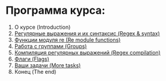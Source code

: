 # Программа курса:
1. О курсе (Introduction)
2. [Регулярные выражения и их синтаксис (Regex & syntax)](https://github.com/KIMdaniiell/System-Software-Course/tree/main/Regular%20expressions%20in%20Python/Regex%20&%20syntax)
3. [Функции модуля re (Re module functions)](https://github.com/KIMdaniiell/System-Software-Course/tree/main/Regular%20expressions%20in%20Python/Re%20module%20functions)
4. [Работа с группами (Groups)](https://github.com/KIMdaniiell/System-Software-Course/tree/main/Regular%20expressions%20in%20Python/Groups)
5. [Компиляция регулярных выражений (Regex compilation)](https://github.com/KIMdaniiell/System-Software-Course/tree/main/Regular%20expressions%20in%20Python/Regex%20compilation)
6. [Флаги (Flags)](https://github.com/KIMdaniiell/System-Software-Course/tree/main/Regular%20expressions%20in%20Python/Flags)
7. [Ваши задачи (More tasks)](https://github.com/KIMdaniiell/System-Software-Course/tree/main/Regular%20expressions%20in%20Python/More%20tasks)
8. Конец (The end)
